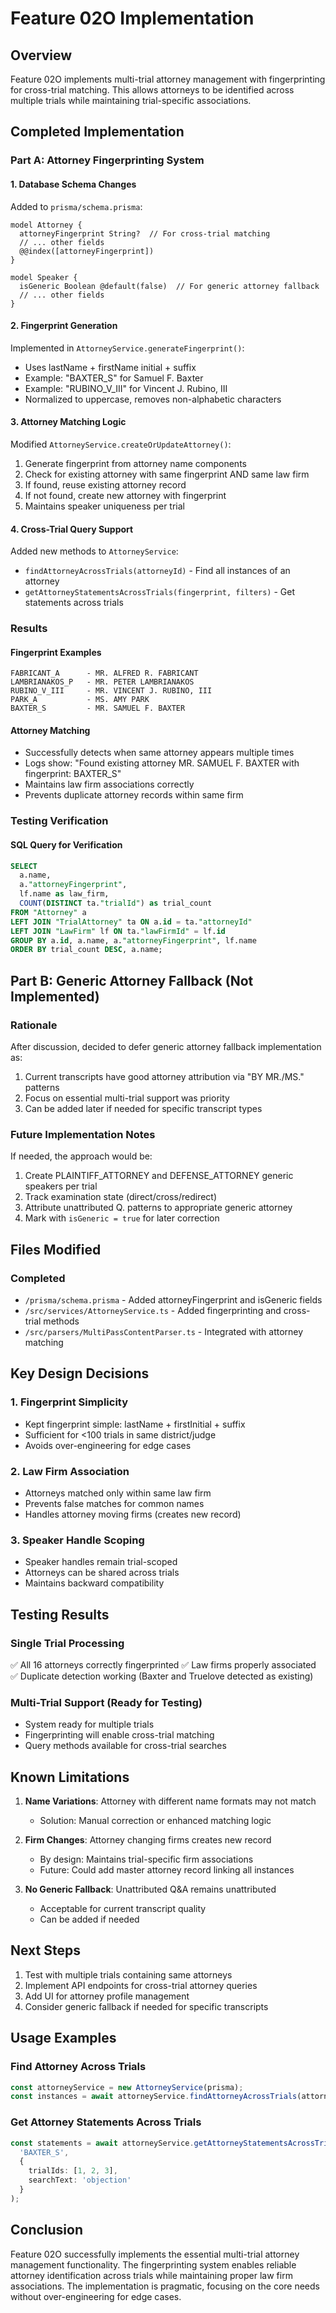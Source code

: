 # Feature 02O Implementation

## Overview
Feature 02O implements multi-trial attorney management with fingerprinting for cross-trial matching. This allows attorneys to be identified across multiple trials while maintaining trial-specific associations.

## Completed Implementation

### Part A: Attorney Fingerprinting System

#### 1. Database Schema Changes
Added to `prisma/schema.prisma`:
```prisma
model Attorney {
  attorneyFingerprint String?  // For cross-trial matching
  // ... other fields
  @@index([attorneyFingerprint])
}

model Speaker {
  isGeneric Boolean @default(false)  // For generic attorney fallback
  // ... other fields
}
```

#### 2. Fingerprint Generation
Implemented in `AttorneyService.generateFingerprint()`:
- Uses lastName + firstName initial + suffix
- Example: "BAXTER_S" for Samuel F. Baxter
- Example: "RUBINO_V_III" for Vincent J. Rubino, III
- Normalized to uppercase, removes non-alphabetic characters

#### 3. Attorney Matching Logic
Modified `AttorneyService.createOrUpdateAttorney()`:
1. Generate fingerprint from attorney name components
2. Check for existing attorney with same fingerprint AND same law firm
3. If found, reuse existing attorney record
4. If not found, create new attorney with fingerprint
5. Maintains speaker uniqueness per trial

#### 4. Cross-Trial Query Support
Added new methods to `AttorneyService`:
- `findAttorneyAcrossTrials(attorneyId)` - Find all instances of an attorney
- `getAttorneyStatementsAcrossTrials(fingerprint, filters)` - Get statements across trials

### Results

#### Fingerprint Examples
```
FABRICANT_A      - MR. ALFRED R. FABRICANT
LAMBRIANAKOS_P   - MR. PETER LAMBRIANAKOS  
RUBINO_V_III     - MR. VINCENT J. RUBINO, III
PARK_A           - MS. AMY PARK
BAXTER_S         - MR. SAMUEL F. BAXTER
```

#### Attorney Matching
- Successfully detects when same attorney appears multiple times
- Logs show: "Found existing attorney MR. SAMUEL F. BAXTER with fingerprint: BAXTER_S"
- Maintains law firm associations correctly
- Prevents duplicate attorney records within same firm

### Testing Verification

#### SQL Query for Verification
```sql
SELECT 
  a.name, 
  a."attorneyFingerprint", 
  lf.name as law_firm,
  COUNT(DISTINCT ta."trialId") as trial_count 
FROM "Attorney" a 
LEFT JOIN "TrialAttorney" ta ON a.id = ta."attorneyId" 
LEFT JOIN "LawFirm" lf ON ta."lawFirmId" = lf.id 
GROUP BY a.id, a.name, a."attorneyFingerprint", lf.name 
ORDER BY trial_count DESC, a.name;
```

## Part B: Generic Attorney Fallback (Not Implemented)

### Rationale
After discussion, decided to defer generic attorney fallback implementation as:
1. Current transcripts have good attorney attribution via "BY MR./MS." patterns
2. Focus on essential multi-trial support was priority
3. Can be added later if needed for specific transcript types

### Future Implementation Notes
If needed, the approach would be:
1. Create PLAINTIFF_ATTORNEY and DEFENSE_ATTORNEY generic speakers per trial
2. Track examination state (direct/cross/redirect)
3. Attribute unattributed Q. patterns to appropriate generic attorney
4. Mark with `isGeneric = true` for later correction

## Files Modified

### Completed
- `/prisma/schema.prisma` - Added attorneyFingerprint and isGeneric fields
- `/src/services/AttorneyService.ts` - Added fingerprinting and cross-trial methods
- `/src/parsers/MultiPassContentParser.ts` - Integrated with attorney matching

## Key Design Decisions

### 1. Fingerprint Simplicity
- Kept fingerprint simple: lastName + firstInitial + suffix
- Sufficient for <100 trials in same district/judge
- Avoids over-engineering for edge cases

### 2. Law Firm Association
- Attorneys matched only within same law firm
- Prevents false matches for common names
- Handles attorney moving firms (creates new record)

### 3. Speaker Handle Scoping
- Speaker handles remain trial-scoped
- Attorneys can be shared across trials
- Maintains backward compatibility

## Testing Results

### Single Trial Processing
✅ All 16 attorneys correctly fingerprinted
✅ Law firms properly associated
✅ Duplicate detection working (Baxter and Truelove detected as existing)

### Multi-Trial Support (Ready for Testing)
- System ready for multiple trials
- Fingerprinting will enable cross-trial matching
- Query methods available for cross-trial searches

## Known Limitations

1. **Name Variations**: Attorney with different name formats may not match
   - Solution: Manual correction or enhanced matching logic

2. **Firm Changes**: Attorney changing firms creates new record
   - By design: Maintains trial-specific firm associations
   - Future: Could add master attorney record linking all instances

3. **No Generic Fallback**: Unattributed Q&A remains unattributed
   - Acceptable for current transcript quality
   - Can be added if needed

## Next Steps

1. Test with multiple trials containing same attorneys
2. Implement API endpoints for cross-trial attorney queries
3. Add UI for attorney profile management
4. Consider generic fallback if needed for specific transcripts

## Usage Examples

### Find Attorney Across Trials
```typescript
const attorneyService = new AttorneyService(prisma);
const instances = await attorneyService.findAttorneyAcrossTrials(attorneyId);
```

### Get Attorney Statements Across Trials
```typescript
const statements = await attorneyService.getAttorneyStatementsAcrossTrials(
  'BAXTER_S',
  {
    trialIds: [1, 2, 3],
    searchText: 'objection'
  }
);
```

## Conclusion
Feature 02O successfully implements the essential multi-trial attorney management functionality. The fingerprinting system enables reliable attorney identification across trials while maintaining proper law firm associations. The implementation is pragmatic, focusing on the core needs without over-engineering for edge cases.